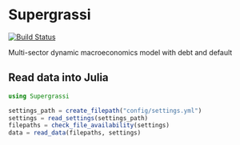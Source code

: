 # Supergrassi

[![Build Status](https://github.com/UCL/Supergrassi.jl/actions/workflows/CI.yml/badge.svg?branch=main)](https://github.com/UCL/Supergrassi.jl/actions/workflows/CI.yml?query=branch%3Amain)

Multi-sector dynamic macroeconomics model with debt and default

## Read data into Julia

```julia
using Supergrassi

settings_path = create_filepath("config/settings.yml")
settings = read_settings(settings_path)
filepaths = check_file_availability(settings)
data = read_data(filepaths, settings)

```
